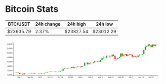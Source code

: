 # Bitcoin Stats

BTC/USDT|24h change|24h high|24h low|
|---|---|---|---|
|$23635.79|2.37%|$23827.54|$23012.29|

<img src="./chart.svg">
